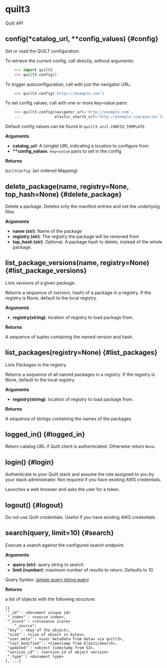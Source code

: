 
# quilt3
Quilt API

## config(\*catalog\_url, \*\*config\_values)  {#config}
Set or read the QUILT configuration.

To retrieve the current config, call directly, without arguments:

```python
    >>> import quilt3
    >>> quilt3.config()
```

To trigger autoconfiguration, call with just the navigator URL:

```python
    >>> quilt3.config('https://example.com')
```

To set config values, call with one or more key=value pairs:

```python
    >>> quilt3.config(navigator_url='http://example.com',
    ...               elastic_search_url='http://example.com/queries')
```

Default config values can be found in `quilt3.util.CONFIG_TEMPLATE`.

__Arguments__

* __catalog_url__:  A (single) URL indicating a location to configure from
* __**config_values__:  `key=value` pairs to set in the config

__Returns__

`QuiltConfig`: (an ordered Mapping)


## delete\_package(name, registry=None, top\_hash=None)  {#delete\_package}

Delete a package. Deletes only the manifest entries and not the underlying files.

__Arguments__

* __name (str)__:  Name of the package
* __registry (str)__:  The registry the package will be removed from
* __top_hash (str)__:  Optional. A package hash to delete, instead of the whole package.


## list\_package\_versions(name, registry=None)  {#list\_package\_versions}
Lists versions of a given package.

Returns a sequence of (version, hash) of a package in a registry.
If the registry is None, default to the local registry.

__Arguments__

* __registry(string)__:  location of registry to load package from.

__Returns__

A sequence of tuples containing the named version and hash.


## list\_packages(registry=None)  {#list\_packages}
Lists Packages in the registry.

Returns a sequence of all named packages in a registry.
If the registry is None, default to the local registry.

__Arguments__

* __registry(string)__:  location of registry to load package from.

__Returns__

A sequence of strings containing the names of the packages


## logged\_in()  {#logged\_in}

Return catalog URL if Quilt client is authenticated. Otherwise
return `None`.


## login()  {#login}

Authenticate to your Quilt stack and assume the role assigned to you by
your stack administrator. Not required if you have existing AWS credentials.

Launches a web browser and asks the user for a token.


## logout()  {#logout}

Do not use Quilt credentials. Useful if you have existing AWS credentials.


## search(query, limit=10)  {#search}

Execute a search against the configured search endpoint.

__Arguments__

* __query (str)__:  query string to search
* __limit (number)__:  maximum number of results to return. Defaults to 10

Query Syntax:
    [simple query string query](https://www.elastic.co/guide/en/elasticsearch/reference/6.8/query-dsl-simple-query-string-query.html)


__Returns__

a list of objects with the following structure:
```
[{
`"_id"`: <document unique id>
`"_index"`: <source index>,
`"_score"`: <relevance score>
    "_source":
`"key"`: <key of the object>,
`"size"`: <size of object in bytes>,
`"user_meta"`: <user metadata from meta= via quilt3>,
`"last_modified"`: <timestamp from ElasticSearch>,
`"updated"`: <object timestamp from S3>,
`"version_id"`: <version_id of object version>
`"_type"`: <document type>
}, ...]
```

